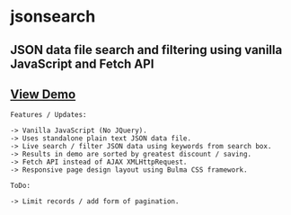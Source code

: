 # jsonsearch
## JSON data file search and filtering using vanilla JavaScript and Fetch API  

## [View Demo](https://mtbradley.github.io/jsonsearch)

    Features / Updates:

    -> Vanilla JavaScript (No JQuery).  
    -> Uses standalone plain text JSON data file.   
    -> Live search / filter JSON data using keywords from search box.  
    -> Results in demo are sorted by greatest discount / saving.  
    -> Fetch API instead of AJAX XMLHttpRequest.  
    -> Responsive page design layout using Bulma CSS framework.   

    ToDo:

    -> Limit records / add form of pagination.  
